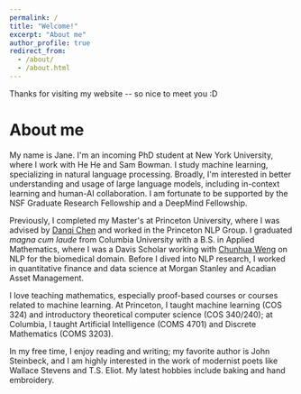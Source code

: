 ```yaml
---
permalink: /
title: "Welcome!"
excerpt: "About me"
author_profile: true
redirect_from: 
  - /about/
  - /about.html
---
```


Thanks for visiting my website -- so nice to meet you :D

About me
======

My name is Jane. I'm an incoming PhD student at New York University, where I work with He He and Sam Bowman. I study machine learning, specializing in natural language processing. Broadly, I'm interested in better understanding and usage of large language models, including in-context learning and human-AI collaboration. I am fortunate to be supported by the NSF Graduate Research Fellowship and a DeepMind Fellowship.

Previously, I completed my Master's at Princeton University, where I was advised by [Danqi Chen](https://www.cs.princeton.edu/~danqic/) and worked in the Princeton NLP Group. I graduated _magna cum laude_ from Columbia University with a B.S. in Applied Mathematics, where I was a Davis Scholar working with [Chunhua Weng](https://people.dbmi.columbia.edu/~chw7007/) on NLP for the biomedical domain. Before I dived into NLP research, I worked in quantitative finance and data science at Morgan Stanley and Acadian Asset Management.

I love teaching mathematics, especially proof-based courses or courses related to machine learning. At Princeton, I taught machine learning (COS 324) and introductory theoretical computer science (COS 340/240); at Columbia, I taught Artificial Intelligence (COMS 4701) and Discrete Mathematics (COMS 3203).

In my free time, I enjoy reading and writing; my favorite author is John Steinbeck, and I am highly interested in the work of modernist poets like Wallace Stevens and T.S. Eliot. My latest hobbies include baking and hand embroidery. 

